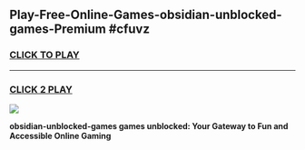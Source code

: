 
## Play-Free-Online-Games-obsidian-unblocked-games-Premium #cfuvz
<h3>
<a href="https://premium.freeplayer.one?title=obsidian-unblocked-games&ref=8M">CLICK TO PLAY</a></h3>
<hr>

<h3>
<a href="https://premium.freeplayer.one?title=obsidian-unblocked-games&ref=8M">CLICK 2 PLAY</a>
  
</h3>

<a href="https://premium.freeplayer.one?title=obsidian-unblocked-games&ref=8M"><img src="https://clearcache.store/games.png"></a>


**obsidian-unblocked-games games unblocked: Your Gateway to Fun and Accessible Online Gaming**
